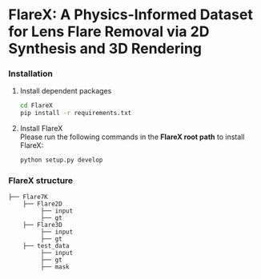 # FlareX: A Physics-Informed Dataset for Lens Flare Removal via 2D Synthesis and 3D Rendering

### Installation


1. Install dependent packages

    ```bash
    cd FlareX
    pip install -r requirements.txt
    ```

1. Install FlareX<br>
    Please run the following commands in the **FlareX root path** to install FlareX:<br>

    ```bash
    python setup.py develop
    ```
### FlareX structure

```
├── Flare7K
    ├── Flare2D
         ├── input
         ├── gt
    ├── Flare3D
         ├── input
         ├── gt
    ├── test_data
         ├── input
         ├── gt
         ├── mask
```